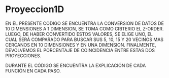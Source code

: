 # Proyeccion1D
EN EL PRESENTE CODIGO SE ENCUENTRA LA CONVERSION DE DATOS DE 10 DIMENSIONES A 1 DIMENSION, SE TOMA COMO CRITERIO EL Z-ORDER. LUEGO, DE HABER CONVERTIDO ESTOS VALORES, SE ELIGE UNO, EL CUAL SERÁ COMPARADO PARA BUSCAR SUS 5, 10, 15 Y 20 VECINOS MAS CERCANOS EN 10 DIMENSIONES Y EN UNA DIMENSION. FINALMENTE, DEVOLVEMOS EL PORCENTAJE DE COINCIDENCIA ENTRE ESTAS DOS PROYECCIONES.

DURANTE EL CÓDIGO SE ENCUENTRA LA EXPLICACIÓN DE CADA FUNCIÓN EN CADA PASO.

